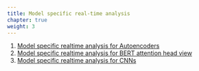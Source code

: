 ```yaml
--- 
title: Model specific real-time analysis
chapter: true 
weight: 3 
---
```

 1. [Model specific realtime analysis for Autoencoders](https://github.com/awslabs/amazon-sagemaker-examples/tree/master/sagemaker-debugger/model_specific_realtime_analysis/autoencoder_mnist)
 2. [Model specific realtime analysis for BERT attention head view](https://github.com/awslabs/amazon-sagemaker-examples/tree/master/sagemaker-debugger/model_specific_realtime_analysis/bert_attention_head_view)
 3. [Model specific realtime analysis for CNNs](https://github.com/awslabs/amazon-sagemaker-examples/tree/master/sagemaker-debugger/model_specific_realtime_analysis/cnn_class_activation_maps)